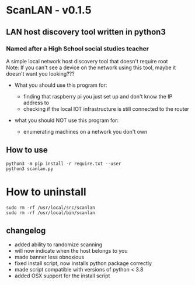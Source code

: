 # ScanLAN - v0.1.5
## LAN host discovery tool written in python3
### Named after a High School social studies teacher

A simple local network host discovery tool that doesn't require root\
Note: If you can't see a device on the network using this tool, maybe it
doesn't want you looking???

* What you should use this program for:
  - finding that raspberry pi you just set up and don't know the IP address to
  - checking if the local IOT infrastructure is still connected to the router

* what you should NOT use this program for:
  - enumerating machines on a network you don't own

## How to use
```
python3 -m pip install -r require.txt --user
python3 scanlan.py
```
# How to uninstall
```
sudo rm -rf /usr/local/src/scanlan
sudo rm -rf /usr/local/bin/scanlan
```

## changelog
- added ability to randomize scanning
- will now indicate when the host belongs to you
- made banner less obnoxious
- fixed install script, now installs python package correctly
- made script compatible with versions of python < 3.8
- added OSX support for the install script
